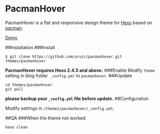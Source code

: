 # PacmanHover

PacmanHover is a flat and responsive design theme for [Hexo](http://zespia.tw/hexo/) based on [pacman](https://github.com/A-limon/pacman).  

[Demo](http://turuir.cn/)  

##Installation
###Install
```
$ git clone https://github.com/uruir/pacmanhover.git themes/pacmanhover
```
**PacmanHover requires Hexo 2.4.5 and above.** 
###Enable
Modify `theme` setting in blog folder` _config.yml` to `pacmanhover`.
###Update
```
cd themes/pacmanhover
git pull
```
**please backup your `_config.yml` file before update.** 
##Configuration

Modify settings in  `/themes/pacmanhover/_config.yml`.

##QA
###When the theme not worked
```
hexo clean
```
